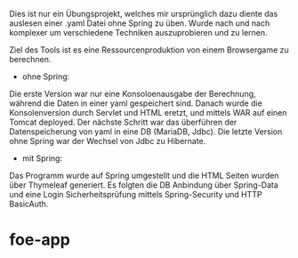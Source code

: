 Dies ist nur ein Übungsprojekt, welches mir ursprünglich dazu diente das auslesen einer .yaml Datei ohne Spring zu üben.
Wurde nach und nach komplexer um verschiedene Techniken auszuprobieren und zu lernen.

Ziel des Tools ist es eine Ressourcenproduktion von einem Browsergame zu berechnen.

- ohne Spring:

Die erste Version war nur eine Konsoloenausgabe der Berechnung, während die Daten in einer yaml gespeichert sind.
Danach wurde die Konsolenversion durch Servlet und HTML eretzt, und mittels WAR auf einen Tomcat deployed.
Der nächste Schritt war das überführen der Datenspeicherung von yaml in eine DB (MariaDB, Jdbc).
Die letzte Version ohne Spring war der Wechsel von Jdbc zu Hibernate.

- mit Spring:

Das Programm wurde auf Spring umgestellt und die HTML Seiten wurden über Thymeleaf generiert.
Es folgten die DB Anbindung über Spring-Data und eine Login Sicherheitsprüfung mittels Spring-Security und HTTP BasicAuth.

# foe-app